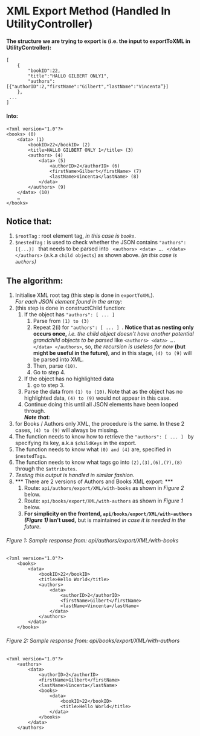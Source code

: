 # XML Export Method (Handled In UtilityController) 
####  The structure we are trying to export is (i.e. the input to exportToXML in UtilityController):  
```
[
    {
        "bookID":22, 
        "title":"HALLO GILBERT ONLY1", 
        "authors": [{"authorID":2,"firstName":"Gilbert","lastName":"Vincenta”}]     
    }, 
 ... 
]
```
#### Into:  
```
<?xml version="1.0"?> 
<books> (0)  
    <data> (1) 
        <bookID>22</bookID> (2) 
        <title>HALLO GILBERT ONLY 1</title> (3) 
        <authors> (4) 
            <data> (5) 
                <authorID>2</authorID> (6) 
                <firstName>Gilbert</firstName> (7) 
                <lastName>Vincenta</lastName> (8) 
            </data>  
        </authors> (9) 
    </data> (10)  
    …
</books> 
```

## Notice that:  
1. `$rootTag` :  root element tag, *in this case is `books`*. 
2. `$nestedTag` :  is used to check whether the JSON contains `"authors": [{...}] ` that needs to be parsed  into ` <authors> <data> …. </data> </authors>` (a.k.a `child objects`) as shown above.  *(in this case is `authors`)*

## The algorithm:  
1. Initialise XML root tag (this step is done in `exportToXML`).  
    *For each JSON element found in the array:*  
2.  (this step is done in constructChild function: 
    1. If the object has  `"authors": [ ... ] `
        1. Parse  from `(1) to (3)` 
        2. Repeat 2(i) for  `"authors": [ ... ] `. __Notice that as nesting only occurs once,__ *i.e. the child object doesn’t have another potential grandchild objects to be parsed* like `<authors> <data> …. </data> </authors>`, so, *the recursion is  useless for now* __(but might be useful in the future)__, and in this stage, `(4) to (9)` will be parsed into XML. 
        3. Then, parse `(10)`.  
        4. Go to step 4.  
    2. If the object has no highlighted data 
        1. go to step 3.  
    3. Parse the data from `(1) to (10)`. Note that as the object has no highlighted data, `(4) to (9)` would not appear in this case. 
    4. Continue doing this until all JSON elements have been looped through.  
***Note that:***
1.  for Books  / Authors only XML, the procedure is the same. In these 2 cases, `(4) to (9)` will always be missing.  
2. The function needs to know how to retrieve the `"authors": [ ... ] `  by specifying its key, a.k.a `$childKeys` in the export. 
3. The function needs to know what `(0) and (4)` are, specified in `$nestedTags`.   
4. The function needs to know what tags go into `(2),(3),(6),(7),(8)` through the `$attributes`. 
5. *Testing this output is handled in similar fashion.* 
6. *** There are 2 versions of Authors and Books XML export: ***
    1. Route: `api/authors/export/XML/with-books` as shown in  _Figure 2_ below.
    2. Route: `api/books/export/XML/with-authors` as shown in _Figure 1_ below.
    3. __For simplicity on the frontend, `api/books/export/XML/with-authors`  _(Figure 1)_ isn’t used,__ but is maintained *in case it is needed in the future*.  
###### Figure 1: Sample response from:  api/authors/export/XML/with-books
```        
<?xml version="1.0"?> 
    <books>   
        <data>     
            <bookID>22</bookID>    
            <title>Hello World</title>     
            <authors>       
                <data>         
                    <authorID>2</authorID>         
                    <firstName>Gilbert</firstName>         
                    <lastName>Vincenta</lastName>       
                </data>    
            </authors>  
        </data>
    </books>  
```
###### Figure 2: Sample response from:  api/books/export/XML/with-authors 
```
<?xml version="1.0"?> 
    <authors>   
        <data>     
            <authorID>2</authorID>     
            <firstName>Gilbert</firstName>     
            <lastName>Vincenta</lastName>     
            <books>       
                <data>         
                    <bookID>22</bookID>         
                    <title>Hello World</title>       
                </data>    
            </books>
        </data> 
    </authors> 
```
 
 